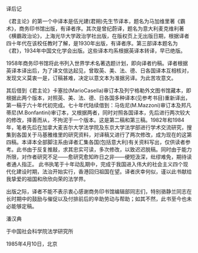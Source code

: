 译后记

《君主论》的第一个中译本是伍光建(君朔)先生节译本，题名为马加维里著《霸术》，商务印书馆出版，有译者序。其次是曾纪蔚译，题名为意大利麦克维利著《横霸政治论》，上海光华大学政治学社出版，在版权页上无出版日期，根据译者四十年代在该校任教时了解，是1930年出版，有译者序。第三部译本题名为《君》，1934年中国文化学会出版。这些译本均系根据英译本转译，早已绝版。

1958年商务印书馆将此书列入世界学术名著选题计划，即向译者约稿。译者根据英译本译出后，为了译文信达起见，曾取英、美、法、德、日各国译本互相核对，发现文义莫衷一是，订稿甚难，决定以意文本为准据另译。为此苦攻意文。

其后借到《君主论》卡塞拉(MarioCasella)审订本及列宁格勒外文图书馆藏本，即根据此两个版本，对照英、美、法、德、日各国多种译本(见参考书目)重新译出，第一稿于六十年代初完成。七十年代陆续借到：马佐尼(M.Mazzoni)审订本及邦凡蒂尼(M.Bonfantini)审订本，又根据两者，同时对照各国译本，先后进行两次较大的修改，择善而从，不拘泥于一个版本。这是第二稿和第三稿。1982年和1984年，笔者先后在加拿大麦吉尔大学法学院及东京大学法学部进行学术交流研究，搜集到各国关于马基雅维里的研究资料，对译稿又进行了两次修改，成为现在的这第四稿。本译本全部脚注系由译者汇集各国(包括意大利)有关资料写出，仅供读者参考。此书由于反复推敲，求其忠实可读，多次修改，以致迟迟脱稿。同时由于能力所限，对作者研究不足——愈研究愈知昨日之非——绠短汲深，纰缪难免，期待读者通人指正。
此书执笔于十年动乱期中，完成于我国进入伟大的社会主义四个现代化建设时期，法治开始实行，香港回归祖国在望。译者庆幸何似，谨以此书献给我挚爱的祖国和欣欣向荣的法学界。

出版之际，译者不能不表示衷心感谢商务印书馆编辑部同志们，特别骆静兰同志在长时期中的鼓励与催促以及付排前后的辛助劳动与帮助；如其不然，此书至今也未必能够定稿。

潘汉典

于中国社会科学院法学研究所

1985年4月10日，北京
